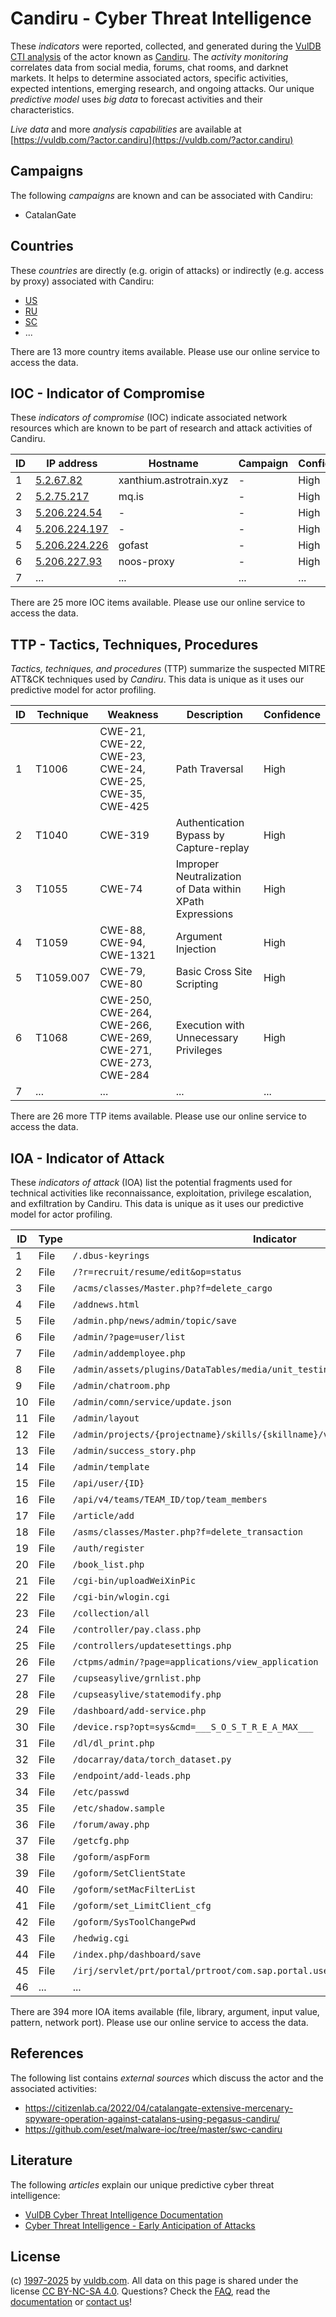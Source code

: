# Candiru - Cyber Threat Intelligence

These _indicators_ were reported, collected, and generated during the [VulDB CTI analysis](https://vuldb.com/?kb.cti) of the actor known as [Candiru](https://vuldb.com/?actor.candiru). The _activity monitoring_ correlates data from social media, forums, chat rooms, and darknet markets. It helps to determine associated actors, specific activities, expected intentions, emerging research, and ongoing attacks. Our unique _predictive model_ uses _big data_ to forecast activities and their characteristics.

_Live data_ and more _analysis capabilities_ are available at [https://vuldb.com/?actor.candiru](https://vuldb.com/?actor.candiru)

## Campaigns

The following _campaigns_ are known and can be associated with Candiru:

* CatalanGate

## Countries

These _countries_ are directly (e.g. origin of attacks) or indirectly (e.g. access by proxy) associated with Candiru:

* [US](https://vuldb.com/?country.us)
* [RU](https://vuldb.com/?country.ru)
* [SC](https://vuldb.com/?country.sc)
* ...

There are 13 more country items available. Please use our online service to access the data.

## IOC - Indicator of Compromise

These _indicators of compromise_ (IOC) indicate associated network resources which are known to be part of research and attack activities of Candiru.

ID | IP address | Hostname | Campaign | Confidence
-- | ---------- | -------- | -------- | ----------
1 | [5.2.67.82](https://vuldb.com/?ip.5.2.67.82) | xanthium.astrotrain.xyz | - | High
2 | [5.2.75.217](https://vuldb.com/?ip.5.2.75.217) | mq.is | - | High
3 | [5.206.224.54](https://vuldb.com/?ip.5.206.224.54) | - | - | High
4 | [5.206.224.197](https://vuldb.com/?ip.5.206.224.197) | - | - | High
5 | [5.206.224.226](https://vuldb.com/?ip.5.206.224.226) | gofast | - | High
6 | [5.206.227.93](https://vuldb.com/?ip.5.206.227.93) | noos-proxy | - | High
7 | ... | ... | ... | ...

There are 25 more IOC items available. Please use our online service to access the data.

## TTP - Tactics, Techniques, Procedures

_Tactics, techniques, and procedures_ (TTP) summarize the suspected MITRE ATT&CK techniques used by _Candiru_. This data is unique as it uses our predictive model for actor profiling.

ID | Technique | Weakness | Description | Confidence
-- | --------- | -------- | ----------- | ----------
1 | T1006 | CWE-21, CWE-22, CWE-23, CWE-24, CWE-25, CWE-35, CWE-425 | Path Traversal | High
2 | T1040 | CWE-319 | Authentication Bypass by Capture-replay | High
3 | T1055 | CWE-74 | Improper Neutralization of Data within XPath Expressions | High
4 | T1059 | CWE-88, CWE-94, CWE-1321 | Argument Injection | High
5 | T1059.007 | CWE-79, CWE-80 | Basic Cross Site Scripting | High
6 | T1068 | CWE-250, CWE-264, CWE-266, CWE-269, CWE-271, CWE-273, CWE-284 | Execution with Unnecessary Privileges | High
7 | ... | ... | ... | ...

There are 26 more TTP items available. Please use our online service to access the data.

## IOA - Indicator of Attack

These _indicators of attack_ (IOA) list the potential fragments used for technical activities like reconnaissance, exploitation, privilege escalation, and exfiltration by Candiru. This data is unique as it uses our predictive model for actor profiling.

ID | Type | Indicator | Confidence
-- | ---- | --------- | ----------
1 | File | `/.dbus-keyrings` | High
2 | File | `/?r=recruit/resume/edit&op=status` | High
3 | File | `/acms/classes/Master.php?f=delete_cargo` | High
4 | File | `/addnews.html` | High
5 | File | `/admin.php/news/admin/topic/save` | High
6 | File | `/admin/?page=user/list` | High
7 | File | `/admin/addemployee.php` | High
8 | File | `/admin/assets/plugins/DataTables/media/unit_testing/templates/dymanic_table.php` | High
9 | File | `/admin/chatroom.php` | High
10 | File | `/admin/comn/service/update.json` | High
11 | File | `/admin/layout` | High
12 | File | `/admin/projects/{projectname}/skills/{skillname}/video` | High
13 | File | `/admin/success_story.php` | High
14 | File | `/admin/template` | High
15 | File | `/api/user/{ID}` | High
16 | File | `/api/v4/teams/TEAM_ID/top/team_members` | High
17 | File | `/article/add` | Medium
18 | File | `/asms/classes/Master.php?f=delete_transaction` | High
19 | File | `/auth/register` | High
20 | File | `/book_list.php` | High
21 | File | `/cgi-bin/uploadWeiXinPic` | High
22 | File | `/cgi-bin/wlogin.cgi` | High
23 | File | `/collection/all` | High
24 | File | `/controller/pay.class.php` | High
25 | File | `/controllers/updatesettings.php` | High
26 | File | `/ctpms/admin/?page=applications/view_application` | High
27 | File | `/cupseasylive/grnlist.php` | High
28 | File | `/cupseasylive/statemodify.php` | High
29 | File | `/dashboard/add-service.php` | High
30 | File | `/device.rsp?opt=sys&cmd=___S_O_S_T_R_E_A_MAX___` | High
31 | File | `/dl/dl_print.php` | High
32 | File | `/docarray/data/torch_dataset.py` | High
33 | File | `/endpoint/add-leads.php` | High
34 | File | `/etc/passwd` | Medium
35 | File | `/etc/shadow.sample` | High
36 | File | `/forum/away.php` | High
37 | File | `/getcfg.php` | Medium
38 | File | `/goform/aspForm` | High
39 | File | `/goform/SetClientState` | High
40 | File | `/goform/setMacFilterList` | High
41 | File | `/goform/set_LimitClient_cfg` | High
42 | File | `/goform/SysToolChangePwd` | High
43 | File | `/hedwig.cgi` | Medium
44 | File | `/index.php/dashboard/save` | High
45 | File | `/irj/servlet/prt/portal/prtroot/com.sap.portal.usermanagement.admin.UserMapping` | High
46 | ... | ... | ...

There are 394 more IOA items available (file, library, argument, input value, pattern, network port). Please use our online service to access the data.

## References

The following list contains _external sources_ which discuss the actor and the associated activities:

* https://citizenlab.ca/2022/04/catalangate-extensive-mercenary-spyware-operation-against-catalans-using-pegasus-candiru/
* https://github.com/eset/malware-ioc/tree/master/swc-candiru

## Literature

The following _articles_ explain our unique predictive cyber threat intelligence:

* [VulDB Cyber Threat Intelligence Documentation](https://vuldb.com/?kb.cti)
* [Cyber Threat Intelligence - Early Anticipation of Attacks](https://www.scip.ch/en/?labs.20201022)

## License

(c) [1997-2025](https://vuldb.com/?kb.changelog) by [vuldb.com](https://vuldb.com/?kb.about). All data on this page is shared under the license [CC BY-NC-SA 4.0](https://creativecommons.org/licenses/by-nc-sa/4.0/). Questions? Check the [FAQ](https://vuldb.com/?kb.faq), read the [documentation](https://vuldb.com/?kb) or [contact us](https://vuldb.com/?contact)!
